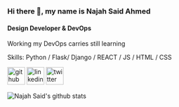### Hi there 👋, my name is Najah Said Ahmed
#### Design  Developer & DevOps 
Working my DevOps carries still learning 

Skills: Python / Flask/ Django / REACT / JS / HTML / CSS




[<img src='https://cdn.jsdelivr.net/npm/simple-icons@3.0.1/icons/github.svg' alt='github' height='40'>](https://github.com/Najah-Ahmed/)  [<img src='https://cdn.jsdelivr.net/npm/simple-icons@3.0.1/icons/linkedin.svg' alt='linkedin' height='40'>](https://www.linkedin.com/in/https://www.linkedin.com/in/najah-ahmed-3a74b5192//)  [<img src='https://cdn.jsdelivr.net/npm/simple-icons@3.0.1/icons/twitter.svg' alt='twitter' height='40'>](https://twitter.com/https://twitter.com/najaah4434)  

![Najah Said's github stats](https://github-readme-stats.vercel.app/api?username=najah-ahmed&show_icons=true&theme=dracula)
